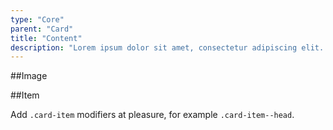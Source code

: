 ```yaml
---
type: "Core"
parent: "Card"
title: "Content"
description: "Lorem ipsum dolor sit amet, consectetur adipiscing elit. Nunc tempus laoreet leo sit amet iaculis."
---
```


##Image

<demo>
  <demovanilla src="inline/core/card/image">
  </demovanilla>
</demo>

##Item

Add `.card-item` modifiers at pleasure, for example `.card-item--head`.

<demo>
  <demovanilla src="inline/core/card/item">
  </demovanilla>
</demo>
